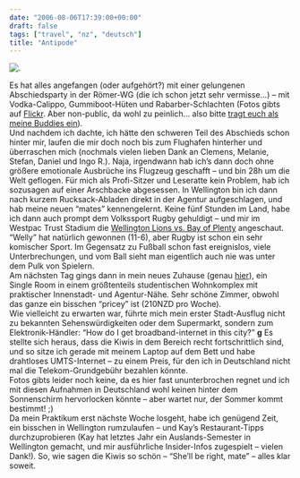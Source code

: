 ```yaml
---
date: "2006-08-06T17:39:00+00:00"
draft: false
tags: ["travel", "nz", "deutsch"]
title: "Antipode"
---
```

![.](http://chillu.com/assets/DSC00164.JPG ".")

Es hat alles angefangen (oder aufgehört?) mit einer gelungenen
Abschiedsparty in der Römer-WG (die ich schon jetzt sehr vermisse…)
– mit Vodka-Calippo, Gummiboot-Hüten und Rabarber-Schlachten (Fotos
gibts auf
[Flickr](http://flickr.com/photos/chillu/sets/72157594218784719/).
Aber non-public, da wohl zu peinlich… also bitte
[tragt euch als meine Buddies ein](http://flickr.com/signup/)).   
Und nachdem ich dachte, ich hätte den schweren Teil des Abschieds
schon hinter mir, laufen die mir doch noch bis zum Flughafen
hinterher und überraschen mich (nochmals vielen lieben Dank an
Clemens, Melanie, Stefan, Daniel und Ingo R.). Naja, irgendwann hab
ich’s dann doch ohne größere emotionale Ausbrüche ins Flugzeug
geschafft – und bin 28h um die Welt geflogen. Für mich als
Profi-Sitzer und Leseratte kein Problem, hab ich sozusagen auf
einer Arschbacke abgesessen. In Wellington bin ich dann nach kurzem
Rucksack-Abladen direkt in der Agentur aufgeschlagen, und hab meine
neuen “mates” kennengelernt. Keine fünf Stunden im Land, habe ich
dann auch prompt dem Volkssport Rugby gehuldigt – und mir im
Westpac Trust Stadium die
[Wellington Lions vs. Bay of Plenty](http://www.nzherald.co.nz/category/story.cfm?c_id=80&objectid=10394660)
angeschaut. “Welly” hat natürlich gewonnen (11-6), aber Rugby ist
schon ein sehr komischer Sport. Im Gegensatz zu Fußball schon fast
ereignislos, viele Unterbrechungen, und vom Ball sieht man
eigentlich auch nie was unter dem Pulk von Spielern.   
Am nächsten Tag gings dann in mein neues Zuhause (genau
[hier](http://www.zoomin.co.nz/nz/wellington/wellington+central/taranaki+street/217/)),
ein Single Room in einem größtenteils studentischen Wohnkomplex mit
praktischer Innenstadt- und Agentur-Nähe. Sehr schöne Zimmer,
obwohl das ganze ein bisschen “pricey” ist (210NZD pro Woche).   
Wie vielleicht zu erwarten war, führte mich mein erster
Stadt-Ausflug nicht zu bekannten Sehenswürdigkeiten oder dem
Supermarkt, sondern zum Elektronik-Händler: “How do I get
broadband-internet in this city?” **g** Es stellte sich heraus,
dass die Kiwis in dem Bereich recht fortschrittlich sind, und so
sitze ich gerade mit meinem Laptop auf dem Bett und habe drahtloses
UMTS-Internet – zu einem Preis, für den ich in Deutschland nicht
mal die Telekom-Grundgebühr bezahlen könnte.   
Fotos gibts leider noch keine, da es hier fast ununterbrochen
regnet und ich mit diesen Aufnahmen in Deutschland wohl keinen
hinter dem Sonnenschirm hervorlocken könnte – aber wartet nur, der
Sommer kommt bestimmt! ;)   
Da mein Praktikum erst nächste Woche losgeht, habe ich genügend
Zeit, ein bisschen in Wellington rumzulaufen – und Kay’s
Restaurant-Tipps durchzuprobieren (Kay hat letztes Jahr ein
Auslands-Semester in Wellington gemacht, und mir ausführliche
Insider-Infos zugespielt – vielen Dank!). So, wie sagen die Kiwis
so schön – “She’ll be right, mate” – alles klar soweit.



